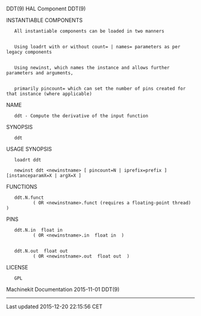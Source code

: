 DDT(9) HAL Component DDT(9)

INSTANTIABLE COMPONENTS

       All instantiable components can be loaded in two manners


       Using loadrt with or without count= | names= parameters as per legacy components


       Using newinst, which names the instance and allows further parameters and arguments,


       primarily pincount= which can set the number of pins created for that instance (where applicable)

NAME

       ddt - Compute the derivative of the input function

SYNOPSIS

       ddt

USAGE SYNOPSIS

       loadrt ddt

       newinst ddt <newinstname> [ pincount=N | iprefix=prefix ] [instanceparamX=X | argX=X ]

FUNCTIONS

       ddt.N.funct
              ( OR <newinstname>.funct (requires a floating-point thread) )

PINS

       ddt.N.in  float in
              ( OR <newinstname>.in  float in  )


       ddt.N.out  float out
              ( OR <newinstname>.out  float out  )

LICENSE

       GPL

Machinekit Documentation 2015-11-01 DDT(9)

------------------------------------------------------------------------

Last updated 2015-12-20 22:15:56 CET


